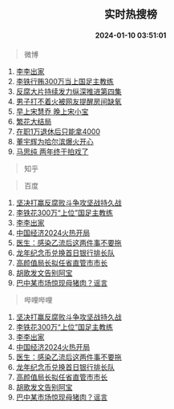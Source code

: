 <div align="center"><h2>实时热搜榜</h2><h4>2024-01-10 03:51:01</h4></div>

> 微博  

1. [李李出家](https://s.weibo.com/weibo?q=%23%E6%9D%8E%E6%9D%8E%E5%87%BA%E5%AE%B6%23&t=31&band_rank=1&Refer=top)<br />
2. [李铁行贿300万当上国足主教练](https://s.weibo.com/weibo?q=%23%E6%9D%8E%E9%93%81%E8%A1%8C%E8%B4%BF300%E4%B8%87%E5%BD%93%E4%B8%8A%E5%9B%BD%E8%B6%B3%E4%B8%BB%E6%95%99%E7%BB%83%23&t=31&band_rank=2&Refer=top)<br />
3. [反腐大片持续发力纵深推进第四集](https://s.weibo.com/weibo?q=%23%E5%8F%8D%E8%85%90%E5%A4%A7%E7%89%87%E6%8C%81%E7%BB%AD%E5%8F%91%E5%8A%9B%E7%BA%B5%E6%B7%B1%E6%8E%A8%E8%BF%9B%E7%AC%AC%E5%9B%9B%E9%9B%86%23&t=31&band_rank=3&Refer=top)<br />
4. [男子打不着火被网友提醒房间缺氧](https://s.weibo.com/weibo?q=%23%E7%94%B7%E5%AD%90%E6%89%93%E4%B8%8D%E7%9D%80%E7%81%AB%E8%A2%AB%E7%BD%91%E5%8F%8B%E6%8F%90%E9%86%92%E6%88%BF%E9%97%B4%E7%BC%BA%E6%B0%A7%23&t=31&band_rank=4&Refer=top)<br />
5. [早上宋慧乔 晚上宋小宝](https://s.weibo.com/weibo?q=%E6%97%A9%E4%B8%8A%E5%AE%8B%E6%85%A7%E4%B9%94%20%E6%99%9A%E4%B8%8A%E5%AE%8B%E5%B0%8F%E5%AE%9D&t=31&band_rank=5&Refer=top)<br />
6. [繁花大结局](https://s.weibo.com/weibo?q=%23%E7%B9%81%E8%8A%B1%E5%A4%A7%E7%BB%93%E5%B1%80%23&t=31&band_rank=6&Refer=top)<br />
7. [在职1万退休后只能拿4000](https://s.weibo.com/weibo?q=%23%E5%9C%A8%E8%81%8C1%E4%B8%87%E9%80%80%E4%BC%91%E5%90%8E%E5%8F%AA%E8%83%BD%E6%8B%BF4000%23&t=31&band_rank=7&Refer=top)<br />
8. [董宇辉为哈尔滨爆火开心](https://s.weibo.com/weibo?q=%23%E8%91%A3%E5%AE%87%E8%BE%89%E4%B8%BA%E5%93%88%E5%B0%94%E6%BB%A8%E7%88%86%E7%81%AB%E5%BC%80%E5%BF%83%23&t=31&band_rank=8&Refer=top)<br />
9. [马思纯 两年终于拍戏了](https://s.weibo.com/weibo?q=%E9%A9%AC%E6%80%9D%E7%BA%AF%20%E4%B8%A4%E5%B9%B4%E7%BB%88%E4%BA%8E%E6%8B%8D%E6%88%8F%E4%BA%86&t=31&band_rank=9&Refer=top)<br />

> 知乎  


> 百度  

1. [坚决打赢反腐败斗争攻坚战持久战](https://www.baidu.com/s?wd=%E5%9D%9A%E5%86%B3%E6%89%93%E8%B5%A2%E5%8F%8D%E8%85%90%E8%B4%A5%E6%96%97%E4%BA%89%E6%94%BB%E5%9D%9A%E6%88%98%E6%8C%81%E4%B9%85%E6%88%98&sa=fyb_news&rsv_dl=fyb_news)<br />
2. [李铁花300万“上位”国足主教练](https://www.baidu.com/s?wd=%E6%9D%8E%E9%93%81%E8%8A%B1300%E4%B8%87%E2%80%9C%E4%B8%8A%E4%BD%8D%E2%80%9D%E5%9B%BD%E8%B6%B3%E4%B8%BB%E6%95%99%E7%BB%83&sa=fyb_news&rsv_dl=fyb_news)<br />
3. [李李出家](https://www.baidu.com/s?wd=%E6%9D%8E%E6%9D%8E%E5%87%BA%E5%AE%B6&sa=fyb_news&rsv_dl=fyb_news)<br />
4. [中国经济2024火热开局](https://www.baidu.com/s?wd=%E4%B8%AD%E5%9B%BD%E7%BB%8F%E6%B5%8E2024%E7%81%AB%E7%83%AD%E5%BC%80%E5%B1%80&sa=fyb_news&rsv_dl=fyb_news)<br />
5. [医生：感染乙流后这两件事不要拖](https://www.baidu.com/s?wd=%E5%8C%BB%E7%94%9F%EF%BC%9A%E6%84%9F%E6%9F%93%E4%B9%99%E6%B5%81%E5%90%8E%E8%BF%99%E4%B8%A4%E4%BB%B6%E4%BA%8B%E4%B8%8D%E8%A6%81%E6%8B%96&sa=fyb_news&rsv_dl=fyb_news)<br />
6. [龙年纪念币兑换首日银行排长队](https://www.baidu.com/s?wd=%E9%BE%99%E5%B9%B4%E7%BA%AA%E5%BF%B5%E5%B8%81%E5%85%91%E6%8D%A2%E9%A6%96%E6%97%A5%E9%93%B6%E8%A1%8C%E6%8E%92%E9%95%BF%E9%98%9F&sa=fyb_news&rsv_dl=fyb_news)<br />
7. [高颜值局长拟任省直管市市长](https://www.baidu.com/s?wd=%E9%AB%98%E9%A2%9C%E5%80%BC%E5%B1%80%E9%95%BF%E6%8B%9F%E4%BB%BB%E7%9C%81%E7%9B%B4%E7%AE%A1%E5%B8%82%E5%B8%82%E9%95%BF&sa=fyb_news&rsv_dl=fyb_news)<br />
8. [胡歌发文告别阿宝](https://www.baidu.com/s?wd=%E8%83%A1%E6%AD%8C%E5%8F%91%E6%96%87%E5%91%8A%E5%88%AB%E9%98%BF%E5%AE%9D&sa=fyb_news&rsv_dl=fyb_news)<br />
9. [巴中某市场惊现母猪肉？谣言](https://www.baidu.com/s?wd=%E5%B7%B4%E4%B8%AD%E6%9F%90%E5%B8%82%E5%9C%BA%E6%83%8A%E7%8E%B0%E6%AF%8D%E7%8C%AA%E8%82%89%EF%BC%9F%E8%B0%A3%E8%A8%80&sa=fyb_news&rsv_dl=fyb_news)<br />

> 哔哩哔哩  

1. [坚决打赢反腐败斗争攻坚战持久战](https://www.baidu.com/s?wd=%E5%9D%9A%E5%86%B3%E6%89%93%E8%B5%A2%E5%8F%8D%E8%85%90%E8%B4%A5%E6%96%97%E4%BA%89%E6%94%BB%E5%9D%9A%E6%88%98%E6%8C%81%E4%B9%85%E6%88%98&sa=fyb_news&rsv_dl=fyb_news)<br />
2. [李铁花300万“上位”国足主教练](https://www.baidu.com/s?wd=%E6%9D%8E%E9%93%81%E8%8A%B1300%E4%B8%87%E2%80%9C%E4%B8%8A%E4%BD%8D%E2%80%9D%E5%9B%BD%E8%B6%B3%E4%B8%BB%E6%95%99%E7%BB%83&sa=fyb_news&rsv_dl=fyb_news)<br />
3. [李李出家](https://www.baidu.com/s?wd=%E6%9D%8E%E6%9D%8E%E5%87%BA%E5%AE%B6&sa=fyb_news&rsv_dl=fyb_news)<br />
4. [中国经济2024火热开局](https://www.baidu.com/s?wd=%E4%B8%AD%E5%9B%BD%E7%BB%8F%E6%B5%8E2024%E7%81%AB%E7%83%AD%E5%BC%80%E5%B1%80&sa=fyb_news&rsv_dl=fyb_news)<br />
5. [医生：感染乙流后这两件事不要拖](https://www.baidu.com/s?wd=%E5%8C%BB%E7%94%9F%EF%BC%9A%E6%84%9F%E6%9F%93%E4%B9%99%E6%B5%81%E5%90%8E%E8%BF%99%E4%B8%A4%E4%BB%B6%E4%BA%8B%E4%B8%8D%E8%A6%81%E6%8B%96&sa=fyb_news&rsv_dl=fyb_news)<br />
6. [龙年纪念币兑换首日银行排长队](https://www.baidu.com/s?wd=%E9%BE%99%E5%B9%B4%E7%BA%AA%E5%BF%B5%E5%B8%81%E5%85%91%E6%8D%A2%E9%A6%96%E6%97%A5%E9%93%B6%E8%A1%8C%E6%8E%92%E9%95%BF%E9%98%9F&sa=fyb_news&rsv_dl=fyb_news)<br />
7. [高颜值局长拟任省直管市市长](https://www.baidu.com/s?wd=%E9%AB%98%E9%A2%9C%E5%80%BC%E5%B1%80%E9%95%BF%E6%8B%9F%E4%BB%BB%E7%9C%81%E7%9B%B4%E7%AE%A1%E5%B8%82%E5%B8%82%E9%95%BF&sa=fyb_news&rsv_dl=fyb_news)<br />
8. [胡歌发文告别阿宝](https://www.baidu.com/s?wd=%E8%83%A1%E6%AD%8C%E5%8F%91%E6%96%87%E5%91%8A%E5%88%AB%E9%98%BF%E5%AE%9D&sa=fyb_news&rsv_dl=fyb_news)<br />
9. [巴中某市场惊现母猪肉？谣言](https://www.baidu.com/s?wd=%E5%B7%B4%E4%B8%AD%E6%9F%90%E5%B8%82%E5%9C%BA%E6%83%8A%E7%8E%B0%E6%AF%8D%E7%8C%AA%E8%82%89%EF%BC%9F%E8%B0%A3%E8%A8%80&sa=fyb_news&rsv_dl=fyb_news)<br />
